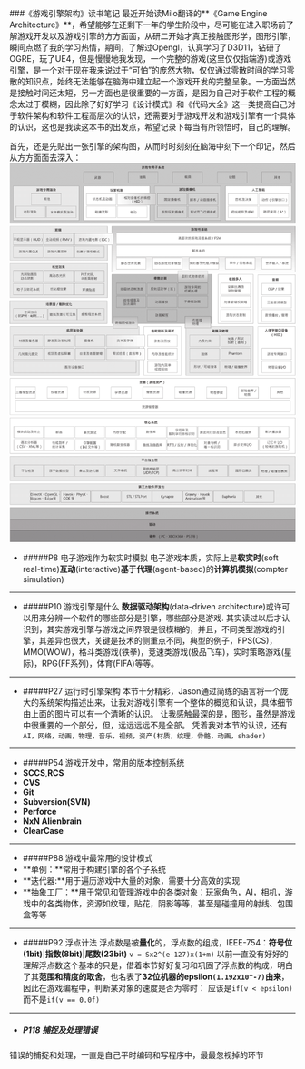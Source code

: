 ###《游戏引擎架构》读书笔记
最近开始读Milo翻译的**《Game Engine Architecture》**，希望能够在还剩下一年的学生阶段中，尽可能在进入职场前了解游戏开发以及游戏引擎的方方面面，从研二开始才真正接触图形学，图形引擎，瞬间点燃了我的学习热情，期间，了解过Opengl，认真学习了D3D11，钻研了OGRE，玩了UE4，但是慢慢地我发现，一个完整的游戏(这里仅仅指端游)或游戏引擎，是一个对于现在我来说过于“可怕”的庞然大物，仅仅通过零散时间的学习零散的知识点，始终无法能够在脑海中建立起一个游戏开发的完整呈象。一方面当然是接触时间还太短，另一方面也是很重要的一方面，是因为自己对于软件工程的概念太过于模糊，因此除了好好学习《设计模式》和《代码大全》这一类提高自己对于软件架构和软件工程高层次的认识，还需要对于游戏开发和游戏引擎有一个具体的认识，这也是我读这本书的出发点，希望记录下每当有所领悟时，自己的理解。

首先，还是先贴出一张引擎的架构图，从而时时刻刻在脑海中刻下一个印记，然后从方方面面去深入：
![Game Engine Architecture:](EngineArc.jpg)

* #####P8 电子游戏作为软实时模拟
电子游戏本质，实际上是**软实时**(soft real-time)**互动**(interactive)**基于代理**(agent-based)的**计算机模拟**(compter simulation)
___

* #####P10 游戏引擎是什么
**数据驱动架构**(data-driven architecture)或许可以用来分辨一个软件的哪些部分是引擎，哪些部分是游戏.
其实读过以后才认识到，其实游戏引擎与游戏之间界限是很模糊的，并且，不同类型游戏的引擎，其差异也很大，关键是技术的侧重点不同，典型的例子，FPS(CS)，MMO(WOW)，格斗类游戏(铁拳)，竞速类游戏(极品飞车)，实时策略游戏(星际)，RPG(FF系列)，体育(FIFA)等等。
___

* #####P27 运行时引擎架构
本节十分精彩，Jason通过简练的语言将一个庞大的系统架构描述出来，让我对游戏引擎有一个整体的概览和认识，具体细节由上面的图片可以有一个清晰的认识。
让我感触最深的是，图形，虽然是游戏中很重要的一个部分，但，远远远远不是全部。
凭着我对本节的认识，还有
`AI，网络，动画，物理，音乐，视频，资产(材质，纹理，骨骼，动画，shader)`
___


* #####P54 游戏开发中，常用的版本控制系统
 * **SCCS**,**RCS**
 * **CVS**
 * **Git**
 * **Subversion(SVN)**
 * **Perforce**
 * **NxN Alienbrain**
 * **ClearCase**
___


* #####P88 游戏中最常用的设计模式
 * **单例：**常用于构建引擎的各个子系统
 * **迭代器:**用于遍历游戏中大量的对象，需要十分高效的实现
 * **抽象工厂：**用于常见和管理游戏中的各类对象：玩家角色，AI，相机，游戏中的各类物体，资源如纹理，贴花，阴影等等，甚至是碰撞用的射线、包围盒等等
___


* #####P92 浮点计法
浮点数是被**量化**的，浮点数的组成，IEEE-754：**符号位(1bit)**|**指数(8bit)**|**尾数(23bit)**
`v = Sx2^(e-127)x(1+m)`
以前一直没有好好的理解浮点数这个基本的只是，借着本节好好复习和巩固了浮点数的构成，明白了其**范围和精度的取舍**，也名表了**32位机器的epsilon`(1.192x10^-7)`由来**，因此在游戏编程中，判断某对象的速度是否为零时：
应该是`if(v < epsilon)`而不是`if(v == 0.0f)`
___

* ##### P118 捕捉及处理错误
错误的捕捉和处理，一直是自己平时编码和写程序中，最最忽视掉的环节
